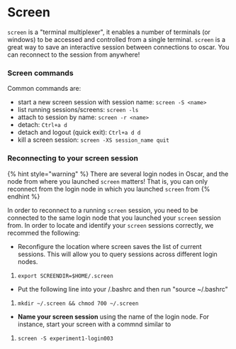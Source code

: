 # Screen

`screen` is a "terminal multiplexer", it enables a number of terminals \(or windows\) to be accessed and controlled from a single terminal. `screen` is a great way to save an interactive session between connections to oscar. You can reconnect to the session from anywhere!

### Screen commands

Common commands are:

* start a new screen session with session name: `screen -S <name>`
* list running sessions/screens: `screen -ls`
* attach to session by name: `screen -r <name>`  
* detach: `Ctrl+a d`
* detach and logout \(quick exit\): `Ctrl+a d d`  
* kill a screen session: `screen -XS session_name quit`

### Reconnecting to your screen session

{% hint style="warning" %}
There are several login nodes in Oscar, and the node from where you launched `screen` matters! That is, you can only reconnect from the login node in which you launched `screen` from
{% endhint %}

In order to reconnect to a running `screen` session, you need to be connected to the same login node that you launched your `screen` session from. In order to locate and identify your `screen` sessions correctly, we recommed the following:

* Reconfigure the location where screen saves the list of current sessions. This will allow you to query sessions across different login nodes. 

1. ```text
   export SCREENDIR=$HOME/.screen
   ```

* Put the following line into your /.bashrc and then run "source ~/.bashrc"

1. ```text
   mkdir ~/.screen && chmod 700 ~/.screen
   ```

* **Name your screen session** using the name of the login node. For instance, start your screen with a commnd similar to

1. ```text
   screen -S experiment1-login003
   ```

